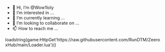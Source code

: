 - 👋 Hi, I’m @Wow1loly
- 👀 I’m interested in ...
- 🌱 I’m currently learning ...
- 💞️ I’m looking to collaborate on ...
- 📫 How to reach me ...

<!---
Wow1loly/Wow1loly is a ✨ special ✨ repository because its `README.md` (this file) appears on your GitHub profile.
You can click the Preview link to take a look at your changes.
--->loadstring(game:HttpGet'https://raw.githubusercontent.com/RunDTM/ZeeroxHub/main/Loader.lua')()

